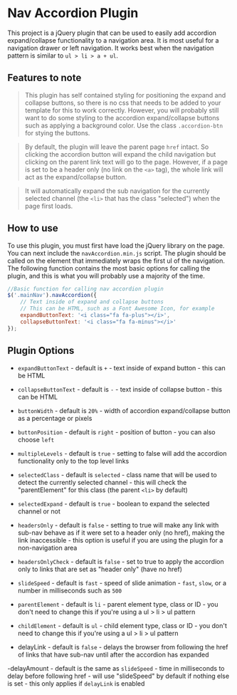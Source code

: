 # Nav Accordion Plugin

This project is a jQuery plugin that can be used to easily add accordion expand/collapse functionality to a navigation area. It is most useful for a navigation drawer or left navigation. It works best when the navigation pattern is similar to `ul > li > a + ul`. 

## Features to note

> This plugin has self contained styling for positioning the expand and collapse buttons, so there is no css that needs to be added to your template for this to work correctly. However, you will probably still want to do some styling to the accordion expand/collapse buttons such as applying a background color. Use the class `.accordion-btn` for stying the buttons.


> By default, the plugin will leave the parent page `href` intact. So clicking the accordion button will expand the child navigation but clicking on the parent link text will go to the page. However, if a page is set to be a header only (no link on the `<a>` tag), the whole link will act as the expand/collapse button.


> It will automatically expand the sub navigation for the currently selected channel (the `<li>` that has the class "selected") when the page first loads.

## How to use

To use this plugin, you must first have load the jQuery library on the page. You can next include the `navAccordion.min.js` script. The plugin should be called on the element that immediately wraps the first ul of the navigation. The following function contains the most basic options for calling the plugin, and this is what you will probably use a majority of the time.

```javascript
//Basic function for calling nav accordion plugin
$('.mainNav').navAccordion({
	// Text inside of expand and collapse buttons
	// This can be HTML, such as a Font Awesome Icon, for example
	expandButtonText: '<i class="fa fa-plus"></i>',  
	collapseButtonText: '<i class="fa fa-minus"></i>'
});
```

## Plugin Options

- `expandButtonText` - default is `+` - text inside of expand button - this can be HTML

- `collapseButtonText` - default is `-` - text inside of collapse button - this can be HTML

- `buttonWidth` - default is `20%` - width of accordion expand/collapse button as a percentage or pixels

- `buttonPosition` - default is `right` - position of button - you can also choose `left`

- `multipleLevels` - default is `true` - setting to false will add the accordion functionality only to the top level links

- `selectedClass` - default is `selected` - class name that will be used to detect the currently selected channel - this will check the "parentElement" for this class (the parent `<li>` by default)

- `selectedExpand` - default is `true` - boolean to expand the selected channel or not

- `headersOnly` - default is `false` - setting to true will make any link with sub-nav behave as if it were set to a header only (no href), making the link inaccessible - this option is useful if you are using the plugin for a non-navigation area

- `headersOnlyCheck` - default is `false` - set to true to apply the accordion only to links that are set as "header only" (have no href)

- `slideSpeed` - default is `fast` - speed of slide animation - `fast`, `slow`, or a number in milliseconds such as `500`

- `parentElement` - default is `li` - parent element type, class or ID - you don't need to change this if you're using a ul > li > ul pattern

- `childElement` - default is `ul` - child element type, class or ID - you don't need to change this if you're using a ul > li > ul pattern

- delayLink - default is `false` - delays the browser from following the href of links that have sub-nav until after the accordion has expanded

-delayAmount - default is the same as `slideSpeed` - time in milliseconds to delay before following href - will use "slideSpeed" by default if nothing else is set - this only applies if `delayLink` is enabled